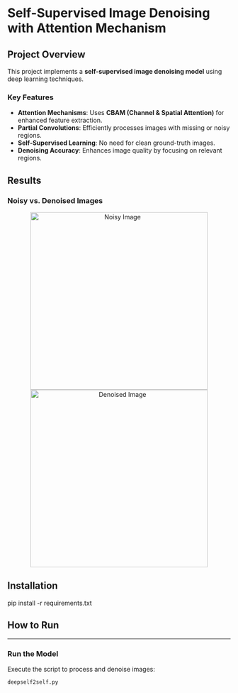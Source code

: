 # **Self-Supervised Image Denoising with Attention Mechanism**

## **Project Overview**
This project implements a **self-supervised image denoising model** using deep learning techniques.

### **Key Features**
- **Attention Mechanisms**: Uses **CBAM (Channel & Spatial Attention)** for enhanced feature extraction.
- **Partial Convolutions**: Efficiently processes images with missing or noisy regions.
- **Self-Supervised Learning**: No need for clean ground-truth images.
- **Denoising Accuracy**: Enhances image quality by focusing on relevant regions.
## **Results**

### **Noisy vs. Denoised Images**
<p align="center">
  <img src="Input/example_noisy.png" alt="Noisy Image" width="400"/>
  <img src="Output/example_denoised.png" alt="Denoised Image" width="400"/>
</p>


## **Installation**
pip install -r requirements.txt
## **How to Run**
---

### **Run the Model**
Execute the script to process and denoise images:
```sh
deepself2self.py


